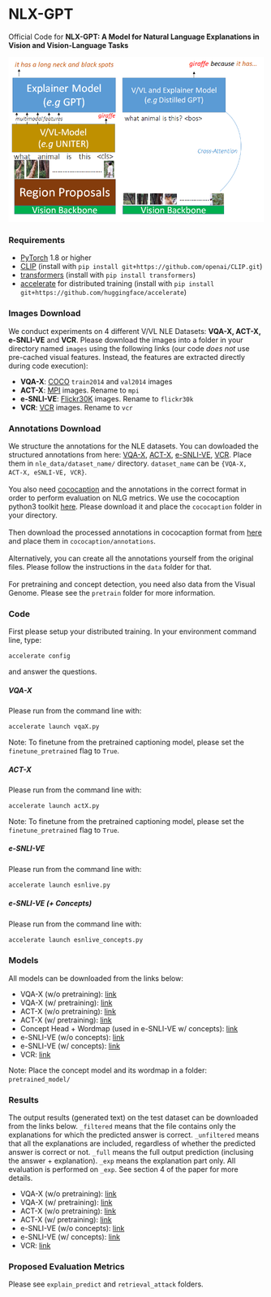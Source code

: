 # NLX-GPT
Official Code for **NLX-GPT: A Model for Natural Language Explanations in Vision and Vision-Language Tasks**

<p align="center">
<img src="demo.png" width="512"/>
  </p>

### Requirements
- [PyTorch](https://pytorch.org/) 1.8 or higher
- [CLIP](https://github.com/openai/CLIP) (install with `pip install git+https://github.com/openai/CLIP.git`)
- [transformers](https://huggingface.co/docs/transformers/index) (install with `pip install transformers`)
- [accelerate](https://huggingface.co/docs/accelerate/index.html) for distributed training (install with `pip install git+https://github.com/huggingface/accelerate`)

### Images Download
We conduct experiments on 4 different V/VL NLE Datasets: **VQA-X, ACT-X, e-SNLI-VE** and **VCR**. Please download the images into a folder in your directory named `images` using the following links (our code *does not* use pre-cached visual features. Instead, the features are extracted directly during code execution):
<br>
- **VQA-X**: [COCO](https://cocodataset.org/#download) `train2014` and `val2014` images<br>
- **ACT-X**: [MPI](http://human-pose.mpi-inf.mpg.de/#download) images. Rename to `mpi` <br>
- **e-SNLI-VE**: [Flickr30K](http://shannon.cs.illinois.edu/DenotationGraph/) images. Rename to `flickr30k` <br>
- **VCR**: [VCR](https://visualcommonsense.com/download/) images. Rename to `vcr` <br>

### Annotations Download
We structure the annotations for the NLE datasets. You can dowloaded the structured annotations from here: [VQA-X](https://drive.google.com/drive/folders/16sJjeEQE2o23G-GGUi870ubXzJjdRDua?usp=sharing), [ACT-X](https://drive.google.com/drive/folders/1FffVDEgHmqnWiqD5-B5700gqErQ-3U1M?usp=sharing), [e-SNLI-VE](https://drive.google.com/drive/folders/16YyIbjOr0XAD-34sUFsmrsXxbD5aKTVf?usp=sharing), [VCR](https://drive.google.com/drive/folders/1Cpk0wngnnlW0zr_dfHvdR15Lec56HSZm?usp=sharing). Place them in `nle_data/dataset_name/` directory. `dataset_name` can be `{VQA-X, ACT-X, eSNLI-VE, VCR}`.
<br>
<br>
You also need [cococaption](https://github.com/tylin/coco-caption) and the annotations in the correct format in order to perform evaluation on NLG metrics. 
We use the cococaption python3 toolkit [here](https://github.com/ruotianluo/coco-caption/tree/ea20010419a955fed9882f9dcc53f2dc1ac65092). Please download it and place the `cococaption` folder in your directory. <br>
<br>
Then download the processed annotations in cococaption format from [here](https://drive.google.com/drive/folders/1b8kUPbgtEduiz8A_VbUg0W_vca7PyXsZ?usp=sharing) and place them in `cococaption/annotations`. <br>
<br>
Alternatively, you can create all the annotations yourself from the original files. Please follow the instructions in the `data` folder for that. <br><br>
For pretraining and concept detection, you need also data from the Visual Genome. Please see the `pretrain` folder for more information.

### Code
First please setup your distributed training. In your environment command line, type: <br>
```bash
accelerate config
```
and answer the questions. <br>
##### VQA-X 
Please run from the command line with: <br>
```bash
accelerate launch vqaX.py
```
Note: To finetune from the pretrained captioning model, please set the `finetune_pretrained` flag to `True`. 
##### ACT-X 
Please run from the command line with: <br>
```bash
accelerate launch actX.py
```
Note: To finetune from the pretrained captioning model, please set the `finetune_pretrained` flag to `True`. 

##### e-SNLI-VE
Please run from the command line with: <br>
```bash
accelerate launch esnlive.py
```

##### e-SNLI-VE (+ Concepts)
Please run from the command line with: <br>
```bash
accelerate launch esnlive_concepts.py
```

### Models
All models can be downloaded from the links below:
- VQA-X (w/o pretraining): [link](https://drive.google.com/drive/folders/187_WSQUSHNf1Ga9qrynbUR98jMlwl3NF?usp=sharing)
- VQA-X (w/ pretraining): [link](https://drive.google.com/drive/folders/1Bfc__0HRzYPyvRe0Ur_oSbhO8dSavT4e?usp=sharing)
- ACT-X (w/o pretraining): [link](https://drive.google.com/drive/folders/1b9fG54lm-PnXrPvYhnFe4T78gHrU93IS?usp=sharing)
- ACT-X (w/ pretraining): [link](https://drive.google.com/drive/folders/1oiPm9f5I7ZmvMVxkq9crCSH02qxizZ7_?usp=sharing)
- Concept Head + Wordmap (used in e-SNLI-VE w/ concepts): [link](https://drive.google.com/drive/folders/1Hnk5NVvP5SqC-DeJT-znqwGzpU796QQl?usp=sharing)
- e-SNLI-VE (w/o concepts): [link](https://drive.google.com/drive/folders/1A4NlhIWy5byrqEfbIeh7Mgdxh1WGOD2x?usp=sharing)
- e-SNLI-VE (w/ concepts): [link](https://drive.google.com/drive/folders/1q4C9jujdHgXkc5IEsBD1HxAiVm4f8zp1?usp=sharing)
- VCR: [link](https://drive.google.com/drive/folders/1ApplfjJjQ-eLz8zjcf4iT1OSs0mY1dmk?usp=sharing)<br>

Note: Place the concept model and its wordmap in a folder: `pretrained_model/`

### Results 
The output results (generated text) on the test dataset can be downloaded from the links below. `_filtered` means that the file contains only the explanations for which the predicted answer is correct. 
`_unfiltered` means that all the explanations are included, regardless of whether the predicted answer is correct or not. 
`_full` means the full output prediction (inclusing the answer + explanation). `_exp` means the explanation part only. All evaluation is performed on `_exp`. 
See section 4 of the paper for more details. 
- VQA-X (w/o pretraining): [link](https://drive.google.com/drive/folders/10TR-cWJCGauU9i7FOAQWp2N3XTNWM_V6?usp=sharing)
- VQA-X (w/ pretraining): [link](https://drive.google.com/drive/folders/1nipKCftK2uSfBarrIrQYCnylpje8G9W_?usp=sharing)
- ACT-X (w/o pretraining): [link](https://drive.google.com/drive/folders/1vQN6rAzHGU12ikxKe7e4dGzm1okpZG9a?usp=sharing)
- ACT-X (w/ pretraining): [link](https://drive.google.com/drive/folders/1c_mlTc9HH_P0qMcu-mnQXAglbDNP2mNw?usp=sharing)
- e-SNLI-VE (w/o concepts): [link](https://drive.google.com/drive/folders/1rfgYyf9-8N2d3Jk-H6jWLtV0ii3tLqEF?usp=sharing)
- e-SNLI-VE (w/ concepts): [link](https://drive.google.com/drive/folders/1ex8JXxFF9D02WlI6qkCmryxmQXAlNKX_?usp=sharing)
- VCR: [link](https://drive.google.com/drive/folders/1Fp1xHux3GD8qdg7a2FQBHDdnPbw6MQL6?usp=sharing)

### Proposed Evaluation Metrics
Please see `explain_predict` and `retrieval_attack` folders.
